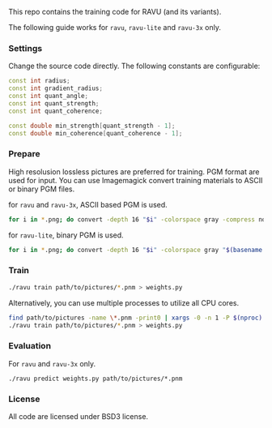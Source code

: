 
This repo contains the training code for RAVU (and its variants).

The following guide works for `ravu`, `ravu-lite` and `ravu-3x` only.

### Settings

Change the source code directly. The following constants are configurable:

```cpp
const int radius;
const int gradient_radius;
const int quant_angle;
const int quant_strength;
const int quant_coherence;

const double min_strength[quant_strength - 1];
const double min_coherence[quant_coherence - 1];
```

### Prepare

High resolusion lossless pictures are preferred for training. PGM format are
used for input. You can use Imagemagick convert training materials to ASCII or
binary PGM files.

for `ravu` and `ravu-3x`, ASCII based PGM is used.

```sh
for i in *.png; do convert -depth 16 "$i" -colorspace gray -compress none "$(basename "$i" .png).pnm"; done
```

for `ravu-lite`, binary PGM is used.

```sh
for i in *.png; do convert -depth 16 "$i" -colorspace gray "$(basename "$i" .png).pnm"; done
```

### Train

```sh
./ravu train path/to/pictures/*.pnm > weights.py
```

Alternatively, you can use multiple processes to utilize all CPU cores.

```sh
find path/to/pictures -name \*.pnm -print0 | xargs -0 -n 1 -P $(nproc) ./ravu process
./ravu train path/to/pictures/*.pnm > weights.py
```

### Evaluation

For `ravu` and `ravu-3x` only.

```
./ravu predict weights.py path/to/pictures/*.pnm
```

### License

All code are licensed under BSD3 license.
